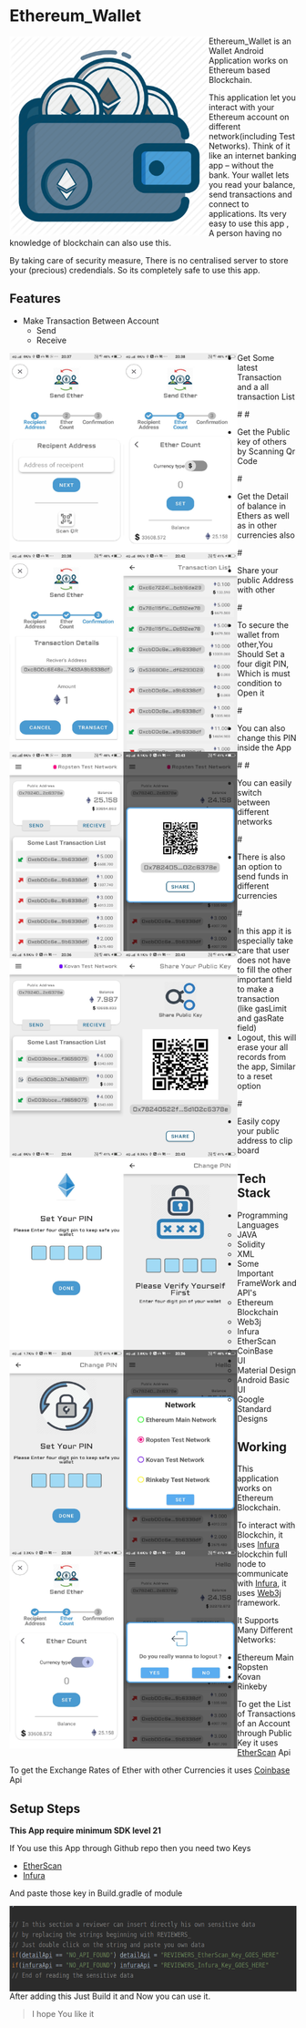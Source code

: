 # Ethereum_Wallet
<a href="url"><img src="app/src/main/res/drawable/ethereum_wallet.png" align="left" height="350" width="350"></a>

Ethereum_Wallet is an Wallet Android Application works on Ethereum based Blockchain.

This application let you interact with your Ethereum account on different network(including Test Networks). Think of it like an internet banking app – without the bank. Your wallet lets you read your balance, send transactions and connect to applications.
Its very easy to use this app , A person having no knowledge of blockchain can also use this.

By taking care of security measure, There is no centralised server to store your (precious) credendials. So its completely safe to use this app.



## Features

- Make Transaction Between Account
  - Send
  - Receive

<a href="url"><img src="AppScreenShots/SendFrag1.jpeg" align="left" height="350" width="200" ></a>
<a href="url"><img src="AppScreenShots/SendFrag2.jpeg" align="left" height="350" width="200" ></a>
<a href="url"><img src="AppScreenShots/SendFrag3.jpeg" align="left" height="350" width="200" ></a>

- Get Some latest Transaction and a all transaction List

#<a href="url"><img src="AppScreenShots/AllTransactionListActivity.jpeg" align="left" height="350" width="200" ></a>
#<a href="url"><img src="AppScreenShots/WalletFrag1.jpeg" align="left" height="350" width="200" ></a>


- Get the Public key of others by Scanning Qr Code

#<a href="url"><img src="AppScreenShots/SharePubKeyDialog.jpeg" align="left" height="350" width="200" ></a>

- Get the Detail of balance in Ethers as well as in other currencies also

#<a href="url"><img src="AppScreenShots/WalletFrag2.jpeg" align="left" height="350" width="200" ></a>

- Share your public Address with other

#<a href="url"><img src="AppScreenShots/SharePubKeyActivity.jpeg" align="left" height="350" width="200" ></a>


- To secure the wallet from other,You Should Set a four digit PIN, Which is must condition to Open it

#<a href="url"><img src="AppScreenShots/setPassActivity.jpeg" align="left" height="350" width="200" ></a>

- You can also change this PIN inside the App

#<a href="url"><img src="AppScreenShots/ChangePINFrag1.jpeg" align="left" height="350" width="200" ></a>
#<a href="url"><img src="AppScreenShots/ChangePINFrag2.jpeg" align="left" height="350" width="200" ></a>

- You can easily switch between different networks

#<a href="url"><img src="AppScreenShots/NetworkDialog.jpeg" align="left" height="350" width="200" ></a>

- There is also an option to send funds in different currencies

#<a href="url"><img src="AppScreenShots/SendFrag2a.jpeg" align="left" height="350" width="200" ></a>

- In this app it is especially take care that user does not have to fill the other important field to make a transaction (like gasLimit and gasRate field)
- Logout, this will erase your all records from the app, Similar to a reset option

#<a href="url"><img src="AppScreenShots/logoutDialog.jpeg" align="left" height="350" width="200" ></a>

- Easily copy your public address to clip board







## Tech Stack
- Programming Languages
  - JAVA
  - Solidity
  - XML
- Some Important FrameWork and API's
  - Ethereum Blockchain
  - Web3j
  - Infura
  - EtherScan
  - CoinBase
- UI
  - Material Design
  - Android Basic UI
  - Google Standard Designs



## Working
This application works on Ethereum Blockchain.

To interact with Blockchin, it uses [Infura](https://infura.io/) blockchin full node
to communicate with [Infura](https://infura.io/), it uses [Web3j](http://web3j.io/) framework.

It Supports Many Different Networks:
- Ethereum Main
- Ropsten
- Kovan
- Rinkeby

To get the List of Transactions of an Account through Public Key it uses [EtherScan](https://etherscan.io/) Api

To get the Exchange Rates of Ether with other Currencies it uses [Coinbase](https://www.coinbase.com/) Api





## Setup Steps
**This App require minimum SDK level 21**

If You use this App through Github repo then you need two Keys
- [EtherScan](https://etherscan.io/)
- [Infura](https://infura.io/)

And paste those key in Build.gradle of module

<a href="url"><img src="AppScreenShots/build.gradle(module-app).png" align="left" height="150" width="550"></a>

After adding this Just Build it and Now you can use it.

> I hope You like it